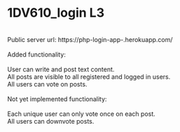 # 1DV610_login L3
<br>
Public server url: https://php-login-app-.herokuapp.com/<br>
<br>
Added functionality:<br>
<br>
User can write and post text content.<br>
All posts are visible to all registered and logged in users.<br>
All users can vote on posts.<br>
<br>
Not yet implemented functionality:<br>
<br>
Each unique user can only vote once on each post.<br>
All users can downvote posts.
